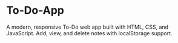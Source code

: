 # To-Do-App
A modern, responsive To-Do web app built with HTML, CSS, and JavaScript. Add, view, and delete notes with localStorage support.
